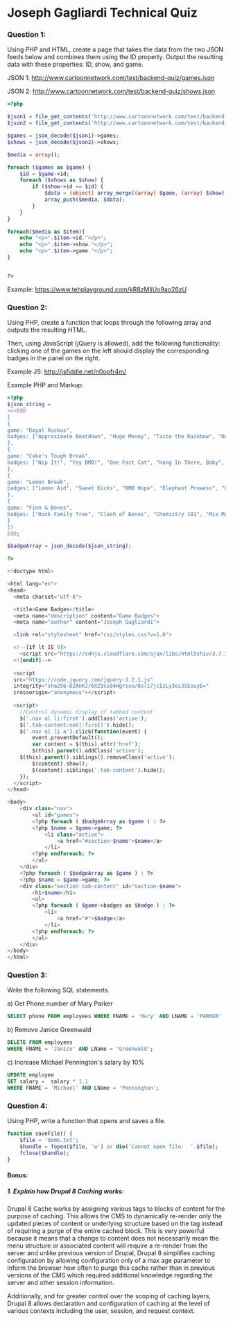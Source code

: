 # Joseph Gagliardi Technical Quiz

### Question 1: 
Using PHP and HTML, create a page that takes the data from the two JSON feeds below and combines them using the ID property. Output the resulting data with these properties: ID, show, and game.

JSON 1: http://www.cartoonnetwork.com/test/backend-quiz/games.json

JSON 2: http://www.cartoonnetwork.com/test/backend-quiz/shows.json

```php
<?php

$json1 = file_get_contents('http://www.cartoonnetwork.com/test/backend-quiz/games.json');
$json2 = file_get_contents('http://www.cartoonnetwork.com/test/backend-quiz/shows.json');

$games = json_decode($json1)->games;
$shows = json_decode($json2)->shows;

$media = array();

foreach ($games as $game) {
    $id = $game->id;
    foreach ($shows as $show) {
        if ($show->id == $id) {
            $data = (object) array_merge((array) $game, (array) $show);
            array_push($media, $data);
        }
    }
}

foreach($media as $item){
    echo "<p>".$item->id."</p>";
    echo "<p>".$item->show."</p>";
    echo "<p>".$item->game."</p>";
}


?>
```
Example: https://www.tehplayground.com/kR8zMliUo9ao26zU




### Question 2:

Using PHP, create a function that loops through the following array and outputs the resulting HTML.

Then, using JavaScript (jQuery is allowed), add the following functionality: clicking one of the games on the left should display the corresponding badges in the panel on the right.

Example JS: http://jsfiddle.net/n0opfr4m/

Example PHP and Markup:

```php
<?php
$json_string = 
<<<EOD
[
{
game: "Royal Ruckus",
badges: ["Approximate Beatdown", "Huge Money", "Taste the Rainbow", "Done & Dungeon", "Let's Rage"]
},
{
game: "Cake's Tough Break",
badges: ["Nip It!", "Yay BMO!", "One Fast Cat", "Hang In There, Baby", "Piece of Cake", "Super Amadeus"]
},
{
game: "Lemon Break",
badges: ["Lemon Aid", "Sweet Kicks", "BMO Hope", "Elephant Prowess", "Unacceptable Escape"]
},
{
game: "Finn & Bones",
badges: ["Rock Family Tree", "Clash of Bones", "Chemistry 101", "Mix Master", "Kiss of Death"]
}
])
EOD;

$badgeArray = json_decode($json_string);

?>

<!doctype html>

<html lang="en">
<head>
  <meta charset="utf-8">

  <title>Game Badges</title>
  <meta name="description" content="Game Badges">
  <meta name="author" content="Joseph Gagliardi">

  <link rel="stylesheet" href="css/styles.css?v=1.0">

  <!--[if lt IE 9]>
    <script src="https://cdnjs.cloudflare.com/ajax/libs/html5shiv/3.7.3/html5shiv.js"></script>
  <![endif]-->
  
  <script
  src="https://code.jquery.com/jquery-3.2.1.js"
  integrity="sha256-DZAnKJ/6XZ9si04Hgrsxu/8s717jcIzLy3oi35EouyE="
  crossorigin="anonymous"></script>
  
  <script>
    //Control dynamic display of tabbed content
	$('.nav ul li:first').addClass('active');
	$('.tab-content:not(:first)').hide();
	$('.nav ul li a').click(function(event) {
		event.preventDefault();
		var content = $(this).attr('href');
		$(this).parent().addClass('active');
  	$(this).parent().siblings().removeClass('active');
		$(content).show();
		$(content).siblings('.tab-content').hide();
	});
  </script>
</head>

<body>
    <div class="nav">
        <ul id="games">
        <?php foreach ( $badgeArray as $game ) : ?>
        <?php $name = $game->game; ?>
            <li class="active">
                <a href="#section-$name">$name</a>
            </li>
        <?php endforeach; ?>
        </ul>
    </div>
    <?php foreach ( $badgeArray as $game ) : ?>
    <?php $name = $game->game; ?>
    <div class="section tab-content" id="section-$name">
	    <h1>$name</h1>
	    <ul>
        <?php foreach ( $game->badges as $badge ) : ?>
        	<li>
				<a href="#">$badge</a>
			</li>
	    <?php endforeach; ?>
	    </ul>
    </div>
</body>
</html>
```

### Question 3:

Write the following SQL statements.

a) Get Phone number of Mary Parker

```sql
SELECT phone FROM employees WHERE FNAME = 'Mary' AND LNAME = 'PARKER'
```

b) Remove Janice Greenwald
```sql
DELETE FROM employees
WHERE FNAME = 'Janice' AND LName = 'Greenwald';
```

c) Increase Michael Pennington's salary by 10%
```sql
UPDATE employee
SET salary =  salary * 1.1 
WHERE FNAME = 'Michael' AND LName = 'Pennington';
```

### Question 4: 
Using PHP, write a function that opens and saves a file.

```php
function saveFile() {
    $file = 'demo.txt';
    $handle = fopen($file, 'w') or die('Cannot open file:  '.$file);
    fclose($handle);
}
```

#### Bonus:

##### 1. Explain how Drupal 8 Caching works: 
Drupal 8 Cache works by assigning various tags to blocks of content for the purpose of caching. This allows the CMS to dynamically re-render only the updated pieces of content or underlying structure based on the tag instead of requiring a purge of the entire cached block. This is very powerful because it means that a change to content does not necessarily mean the menu structure or associated content will require a re-render from the server and unlike previous version of Drupal, Drupal 8 simplifies caching configuration by allowing configuration only of a max age parameter to inform the browser how often to purge this cache rather than in previous versions of the CMS which required additional knowledge regarding the server and other session information. 

Additionally, and for greater control over the scoping of caching layers, Drupal 8 allows declaration and configuration of caching at the level of various contexts including the user, session, and request context.
